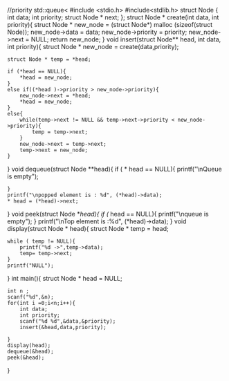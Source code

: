 //priority std::queue<
#include <stdio.h>
#include<stdlib.h>
struct Node {
    int data;
    int priority;
    struct Node * next;
};
struct  Node * create(int data, int priority){
    struct Node * new_node = (struct Node*) malloc (sizeof(struct Node));
    new_node->data = data;
    new_node->priority = priority;
    new_node->next = NULL;
    return new_node;
}
void insert(struct Node** head, int data, int priority){
    struct Node * new_node = create(data,priority);
    
    struct Node * temp = *head;
    
    if (*head == NULL){
        *head = new_node;
    }
    else if((*head )->priority > new_node->priority){
        new_node->next = *head;
        *head = new_node;
    }
    else{
        while(temp->next != NULL && temp->next->priority < new_node->priority){
            temp = temp->next;
        }
        new_node->next = temp->next;
        temp->next = new_node;
    }
    
}
void dequeue(struct Node **head){
    if ( * head == NULL){
        printf("\nQueue is empty");

    }
    printf("\npopped element is : %d", (*head)->data);
    * head = (*head)->next;
}
void peek(struct Node **head){
    if (* head == NULL){
        printf("\nqueue is empty");
    }
    printf("\nTop element is :%d", (*head)->data);
}
void display(struct Node * head){
    struct  Node * temp = head;
    
    while ( temp != NULL){
        printf("%d ->",temp->data);
        temp= temp->next;
    }
    printf("NULL");
}
int main(){
    struct Node * head = NULL;
    
    int n ;
    scanf("%d",&n);
    for(int i =0;i<n;i++){
        int data;
        int priority;
        scanf("%d %d",&data,&priority);
        insert(&head,data,priority);
        
    }
    display(head);
    dequeue(&head);
    peek(&head);
}
